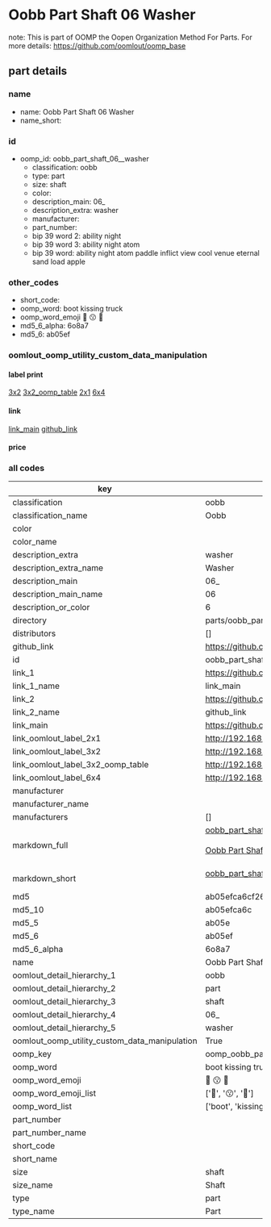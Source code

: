 # Oobb Part Shaft 06  Washer  

note: This is part of OOMP the Oopen Organization Method For Parts. For more details: https://github.com/oomlout/oomp_base

##  part details





### name
* name: Oobb Part Shaft 06  Washer
* name_short: 
### id
* oomp_id: oobb_part_shaft_06__washer
  * classification: oobb
  * type: part
  * size: shaft
  * color: 
  * description_main: 06_
  * description_extra: washer
  * manufacturer: 
  * part_number: 
  * bip 39 word 2: ability night
  * bip 39 word 3: ability night atom
  * bip 39 word: ability night atom paddle inflict view cool venue eternal sand load apple

### other_codes
* short_code: 
* oomp_word: boot kissing truck
* oomp_word_emoji :boot: :kissing: :truck:
* md5_6_alpha: 6o8a7
* md5_6: ab05ef






### oomlout_oomp_utility_custom_data_manipulation
#### label print
[3x2](http://192.168.1.245:1112/?label=oomp%206o8a7)
[3x2_oomp_table](http://192.168.1.107:1112/?label=oomp%206o8a7)
[2x1](http://192.168.1.242:1112/?label=oomp%206o8a7)
[6x4](http://192.168.1.55:1112/?label=oomp%206o8a7)    

#### link

[link_main](https://github.com/oomlout/oomlout_oomp_current_version_messy/tree/main/parts/oobb_part_shaft_06__washer) [github_link](https://github.com/oomlout/oomlout_oomp_part_src/tree/main/parts/oobb_part_shaft_06__washer)                             

#### price







### all codes 
| key | value |  
| --- | --- |  
| classification | oobb |  
| classification_name | Oobb |  
| color |  |  
| color_name |  |  
| description_extra | washer |  
| description_extra_name | Washer |  
| description_main | 06_ |  
| description_main_name | 06  |  
| description_or_color | 6 |  
| directory | parts/oobb_part_shaft_06__washer |  
| distributors | [] |  
| github_link | https://github.com/oomlout/oomlout_oomp_part_src/tree/main/parts/oobb_part_shaft_06__washer |  
| id | oobb_part_shaft_06__washer |  
| link_1 | https://github.com/oomlout/oomlout_oomp_current_version_messy/tree/main/parts/oobb_part_shaft_06__washer |  
| link_1_name | link_main |  
| link_2 | https://github.com/oomlout/oomlout_oomp_part_src/tree/main/parts/oobb_part_shaft_06__washer |  
| link_2_name | github_link |  
| link_main | https://github.com/oomlout/oomlout_oomp_current_version_messy/tree/main/parts/oobb_part_shaft_06__washer |  
| link_oomlout_label_2x1 | http://192.168.1.242:1112/?label=oomp%206o8a7 |  
| link_oomlout_label_3x2 | http://192.168.1.245:1112/?label=oomp%206o8a7 |  
| link_oomlout_label_3x2_oomp_table | http://192.168.1.107:1112/?label=oomp%206o8a7 |  
| link_oomlout_label_6x4 | http://192.168.1.55:1112/?label=oomp%206o8a7 |  
| manufacturer |  |  
| manufacturer_name |  |  
| manufacturers | [] |  
| markdown_full | [oobb_part_shaft_06__washer](https://github.com/oomlout/oomlout_oomp_current_version_messy/tree/main/parts/oobb_part_shaft_06__washer)<br>[](https://github.com/oomlout/oomlout_oomp_current_version_messy/tree/main/parts/oobb_part_shaft_06__washer)<br>[Oobb Part Shaft 06  Washer](https://github.com/oomlout/oomlout_oomp_current_version_messy/tree/main/parts/oobb_part_shaft_06__washer)<br><br> |  
| markdown_short | [oobb_part_shaft_06__washer](https://github.com/oomlout/oomlout_oomp_current_version_messy/tree/main/parts/oobb_part_shaft_06__washer)<br><br> |  
| md5 | ab05efca6cf265fbcfb9b9ec1ca56001 |  
| md5_10 | ab05efca6c |  
| md5_5 | ab05e |  
| md5_6 | ab05ef |  
| md5_6_alpha | 6o8a7 |  
| name | Oobb Part Shaft 06  Washer |  
| oomlout_detail_hierarchy_1 | oobb |  
| oomlout_detail_hierarchy_2 | part |  
| oomlout_detail_hierarchy_3 | shaft |  
| oomlout_detail_hierarchy_4 | 06_ |  
| oomlout_detail_hierarchy_5 | washer |  
| oomlout_oomp_utility_custom_data_manipulation | True |  
| oomp_key | oomp_oobb_part_shaft_06__washer |  
| oomp_word | boot kissing truck |  
| oomp_word_emoji | :boot: :kissing: :truck: |  
| oomp_word_emoji_list | [':boot:', ':kissing:', ':truck:'] |  
| oomp_word_list | ['boot', 'kissing', 'truck'] |  
| part_number |  |  
| part_number_name |  |  
| short_code |  |  
| short_name |  |  
| size | shaft |  
| size_name | Shaft |  
| type | part |  
| type_name | Part |  
